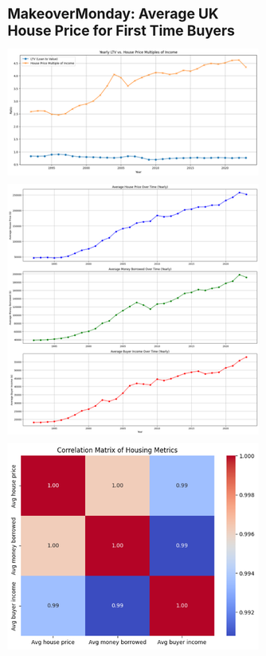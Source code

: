 # MakeoverMonday: Average UK House Price for First Time Buyers 

![](https://github.com/monacosc1/makeover-monday/blob/master/2023/W37/output/ltv_multiple_analysis.png)

![](https://github.com/monacosc1/makeover-monday/blob/master/2023/W37/output/trend_analysis.png)

![](https://github.com/monacosc1/makeover-monday/blob/master/2023/W37/output/correlation_analysis.png)
